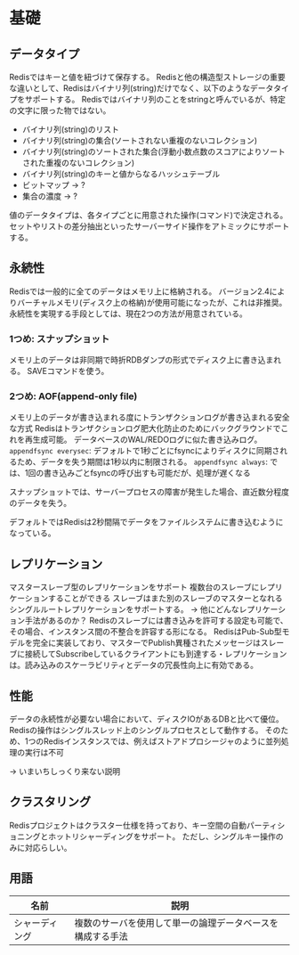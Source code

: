 # 基礎

## データタイプ
Redisではキーと値を紐づけて保存する。
Redisと他の構造型ストレージの重要な違いとして、Redisはバイナリ列(string)だけでなく、以下のようなデータタイプをサポートする。
Redisではバイナリ列のことをstringと呼んでいるが、特定の文字に限った物ではない。

- バイナリ列(string)のリスト
- バイナリ列(string)の集合(ソートされない重複のないコレクション)
- バイナリ列(string)のソートされた集合(浮動小数点数のスコアによりソートされた重複のないコレクション)
- バイナリ列(string)のキーと値からなるハッシュテーブル
- ビットマップ → ?
- 集合の濃度 → ?

値のデータタイプは、各タイプごとに用意された操作(コマンド)で決定される。
セットやリストの差分抽出といったサーバーサイド操作をアトミックにサポートする。

## 永続性

Redisでは一般的に全てのデータはメモリ上に格納される。
バージョン2.4によりバーチャルメモリ(ディスク上の格納)が使用可能になったが、これは非推奨。
永続性を実現する手段としては、現在2つの方法が用意されている。

### 1つめ: スナップショット
メモリ上のデータは非同期で時折RDBダンプの形式でディスク上に書き込まれる。
SAVEコマンドを使う。

### 2つめ: AOF(append-only file)
メモリ上のデータが書き込まれる度にトランザクションログが書き込まれる安全な方式
Redisはトランザクションログ肥大化防止のためにバックグラウンドでこれを再生成可能。
データベースのWAL/REDOログに似た書き込みログ。
`appendfsync everysec`: デフォルトで1秒ごとにfsyncによりディスクに同期されるため、データを失う期間は1秒以内に制限される。
`appendfsync always`: では、1回の書き込みごとfsyncの呼び出すも可能だが、処理が遅くなる


スナップショットでは、サーバープロセスの障害が発生した場合、直近数分程度のデータを失う。

デフォルトではRedisは2秒間隔でデータをファイルシステムに書き込むようになっている。

## レプリケーション

マスタースレーブ型のレプリケーションをサポート
複数台のスレーブにレプリケーションすることができる
スレーブはまた別のスレーブのマスターとなれる
シングルルートレプリケーションをサポートする。
→ 他にどんなレプリケーション手法があるのか？
Redisのスレーブには書き込みを許可する設定も可能で、その場合、インスタンス間の不整合を許容する形になる。
RedisはPub-Sub型モデルを完全に実装しており、マスターでPublish異種されたメッセージはスレーブに接続してSubscribeしているクライアントにも到達する・レプリケーションは。読み込みのスケーラビリティとデータの冗長性向上に有効である。

## 性能
データの永続性が必要ない場合において、ディスクIOがあるDBと比べて優位。
Redisの操作はシングルスレッド上のシングルプロセスとして動作する。
そのため、1つのRedisインスタンスでは、例えばストアドプロシージャのように並列処理の実行は不可

→ いまいちしっくり来ない説明

## クラスタリング
Redisプロジェクトはクラスター仕様を持っており、キー空間の自動パーティショニングとホットリシャーディングをサポート。
ただし、シングルキー操作のみに対応らしい。



## 用語

|名前|説明|
|----|----|
|シャーディング|複数のサーバを使用して単一の論理データベースを構成する手法|